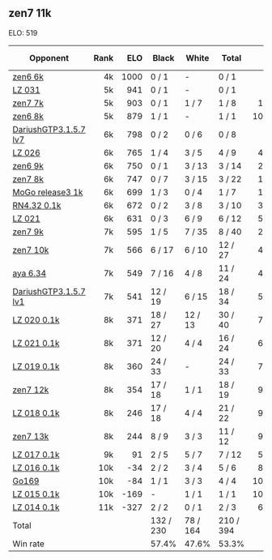 ## zen7 11k ##

ELO: 519

Opponent | Rank | ELO | Black | White | Total | Win rate
---------|-----:|----:|-------|-------|-------|-------:
[zen6 6k](zen6%206k.md) | 4k | 1000 | 0 / 1 | - | 0 / 1 | 0.0%
[LZ 031](LZ%20031.md) | 5k | 941 | 0 / 1 | - | 0 / 1 | 0.0%
[zen7 7k](zen7%207k.md) | 5k | 903 | 0 / 1 | 1 / 7 | 1 / 8 | 12.5%
[zen6 8k](zen6%208k.md) | 5k | 879 | 1 / 1 | - | 1 / 1 | 100.0%
[DariushGTP3.1.5.7 lv7](DariushGTP3.1.5.7%20lv7.md) | 6k | 798 | 0 / 2 | 0 / 6 | 0 / 8 | 0.0%
[LZ 026](LZ%20026.md) | 6k | 765 | 1 / 4 | 3 / 5 | 4 / 9 | 44.4%
[zen6 9k](zen6%209k.md) | 6k | 750 | 0 / 1 | 3 / 13 | 3 / 14 | 21.4%
[zen7 8k](zen7%208k.md) | 6k | 747 | 0 / 7 | 3 / 15 | 3 / 22 | 13.6%
[MoGo release3 1k](MoGo%20release3%201k.md) | 6k | 699 | 1 / 3 | 0 / 4 | 1 / 7 | 14.3%
[RN4.32 0.1k](RN4.32%200.1k.md) | 6k | 672 | 0 / 2 | 3 / 8 | 3 / 10 | 30.0%
[LZ 021](LZ%20021.md) | 6k | 631 | 0 / 3 | 6 / 9 | 6 / 12 | 50.0%
[zen7 9k](zen7%209k.md) | 7k | 595 | 1 / 5 | 7 / 35 | 8 / 40 | 20.0%
[zen7 10k](zen7%2010k.md) | 7k | 566 | 6 / 17 | 6 / 10 | 12 / 27 | 44.4%
[aya 6.34](aya%206.34.md) | 7k | 549 | 7 / 16 | 4 / 8 | 11 / 24 | 45.8%
[DariushGTP3.1.5.7 lv1](DariushGTP3.1.5.7%20lv1.md) | 7k | 541 | 12 / 19 | 6 / 15 | 18 / 34 | 52.9%
[LZ 020 0.1k](LZ%20020%200.1k.md) | 8k | 371 | 18 / 27 | 12 / 13 | 30 / 40 | 75.0%
[LZ 021 0.1k](LZ%20021%200.1k.md) | 8k | 371 | 12 / 20 | 4 / 4 | 16 / 24 | 66.7%
[LZ 019 0.1k](LZ%20019%200.1k.md) | 8k | 360 | 24 / 33 | - | 24 / 33 | 72.7%
[zen7 12k](zen7%2012k.md) | 8k | 354 | 17 / 18 | 1 / 1 | 18 / 19 | 94.7%
[LZ 018 0.1k](LZ%20018%200.1k.md) | 8k | 246 | 17 / 18 | 4 / 4 | 21 / 22 | 95.5%
[zen7 13k](zen7%2013k.md) | 8k | 244 | 8 / 9 | 3 / 3 | 11 / 12 | 91.7%
[LZ 017 0.1k](LZ%20017%200.1k.md) | 9k | 91 | 2 / 5 | 5 / 7 | 7 / 12 | 58.3%
[LZ 016 0.1k](LZ%20016%200.1k.md) | 10k | -34 | 2 / 2 | 3 / 4 | 5 / 6 | 83.3%
[Go169](Go169.md) | 10k | -84 | 1 / 1 | 3 / 3 | 4 / 4 | 100.0%
[LZ 015 0.1k](LZ%20015%200.1k.md) | 10k | -169 | - | 1 / 1 | 1 / 1 | 100.0%
[LZ 014 0.1k](LZ%20014%200.1k.md) | 11k | -327 | 2 / 2 | 0 / 1 | 2 / 3 | 66.7%
Total | | | 132 / 230 | 78 / 164 | 210 / 394 | 
Win rate| | | 57.4% | 47.6% | 53.3% | 
